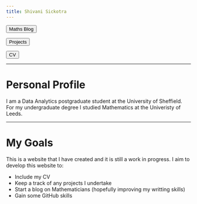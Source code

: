 ```yaml
---
title: Shivani Sickotra
---
```


<form action="https://sickotra.github.io/maths">
    <input type="submit" value="Maths Blog" />
</form>
<form action="https://sickotra.github.io/projects">
    <input type="submit" value="Projects" />
</form>
<form action="https://sickotra.github.io/cv">
    <input type="submit" value="CV" />
</form>

-----------------------------------------------------------------

# Personal Profile 
I am a Data Analytics postgraduate student at the University of Sheffield. For my undergraduate degree I studied Mathematics at the Univeristy of Leeds.

-----------------------------------------------------------------

# My Goals 
This is a website that I have created and it is still a work in progress.
I aim to develop this website to:

* Include my CV
* Keep a track of any projects I undertake
* Start a blog on Mathematicians (hopefully improving my writting skills)
* Gain some GitHub skills



